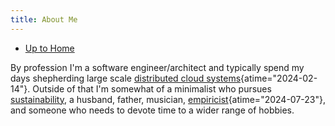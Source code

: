 ```yaml
---
title: About Me
---
```


- [Up to Home](./)

By profession I\'m a software engineer/architect and typically spend my
days shepherding large scale
[distributed cloud systems](https://queue.acm.org/detail.cfm?id=2482856 "There’s Just No Getting around It: You’re Building a Distributed System - ACM Queue"){atime="2024-02-14"}.
Outside of that I'm somewhat of a minimalist who pursues
[sustainability](sustainability), a husband, father, musician,
[empiricist](https://en.wikipedia.org/wiki/Empiricism "Empiricism - Wikipedia"){atime="2024-07-23"},
and someone who needs to devote time to a wider range of hobbies.
